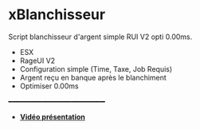 # xBlanchisseur
Script blanchisseur d'argent simple RUI V2 opti 0.00ms.

- ESX
- RageUI V2
- Configuration simple (Time, Taxe, Job Requis)
- Argent reçu en banque après le blanchiment
- Optimiser 0.00ms 

━━━━━━━━━━━━━━━━━━━━━━━

- __[Vidéo présentation](https://streamable.com/bkqfbv)__
